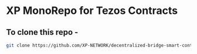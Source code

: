 # XP MonoRepo for Tezos Contracts

## To clone this repo -

```bash
git clone https://github.com/XP-NETWORK/decentralized-bridge-smart-contracts -b main --recursive
```
